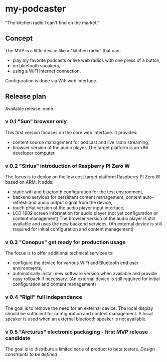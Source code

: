 # my-podcaster
"The kitchen radio I can't find on the market!"

## Concept
The MVP is a little device like a "kitchen radio" that can:
- play my favorite podcasts or live web radios with one press of a button, 
- on bluetooth speakers,
- using a WiFi Internet connection.

Configuration is done via Wifi web interface.

## Release plan
Available release: none.

### v 0.1 "Sun" browser only
This first version focuses on the core web interface. It provides:
- content source management for podcast and live radio streaming,
- browser version of the audio player.
The target platform is an x86 developer computer.

### v 0.2 "Sirius" introduction of Raspberry PI Zero W
The focus is to deploy on the low cost target platform Raspberry PI Zero W based on ARM. It adds:
- static wifi and bluetooth configuration for the test environment,
- backend services for persistent content management, content auto-refresh and audio output signal from the device,
- touch pHat version of the audio player input interface,
- LCD 1602 screen information for audio player (not yet configuration or content management)
The browser version of the audio player is still available and uses the new backend services.
(An external device is still required for initial configuration and content management)

### v 0.3 "Canopus" get ready for production usage
The focus is to offer additional technical services to:
- configure the device for various WiFi and Bluetooth end user environments,
- automatically install new software version when available and provide easy rollback if necessary.
(An external device is still required for initial configuration and content management)

### v 0.4 "Rigil" full independence
The goal is to remove the need for an external device. 
The local display should be sufficient for configuration and content management.
A local speaker is used when an external bluetooth speaker is not available.

### v 0.5 "Arcturus" electronic packaging - __first MVP release candidate__
The goal is to distribute a limited serie of product to beta testers.
_Design constraints to be defined_

